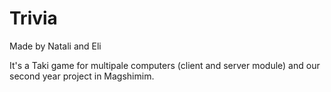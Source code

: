 # Trivia
Made by Natali and Eli

It's a Taki game for multipale computers (client and server module) and our second year project in Magshimim.

